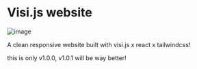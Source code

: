 # Visi.js website
![image](https://user-images.githubusercontent.com/65188863/236011181-7e4de6e2-a436-4fdf-a91e-30f5a29b27fe.png)

A clean responsive website built with visi.js x react x tailwindcss!

this is only v1.0.0,  v1.0.1 will be way better!
